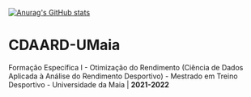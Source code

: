 [![Anurag's GitHub stats](https://github-readme-stats.vercel.app/apirmarcelino4/)](https://github.com/anuraghazra/github-readme-stats)


# CDAARD-UMaia
 Formação Específica I - Otimização do Rendimento (Ciência de Dados Aplicada à Análise do Rendimento Desportivo) - Mestrado em Treino Desportivo - Universidade da Maia | **2021-2022**
